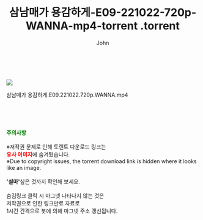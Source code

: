 ﻿---
layout: post
title:  "                   삼남매가 용감하게-E09-221022-720p-WANNA-mp4-torrent                .torrent"
author: John
categories: [ 드라마 ]
tags: [  ]
image: https://torrentrj59.com/uploadfile/full/7e0689107b79ec0ffd7a0af2b711f30d3ce41560.jpg 
description: "                   삼남매가 용감하게-E09-221022-720p-WANNA-mp4-torrent                 torrent 정보 공유"
toc: true
toc_sticky: true
---

<br>
<p><img src="https://torrentrj59.com/uploadfile/full/7e0689107b79ec0ffd7a0af2b711f30d3ce41560.jpg"/></p>
 삼남매가 용감하게.E09.221022.720p.WANNA.mp4    
    
<br><br><br>
<p data-ke-size="size16"><b><span style="color: green;">주의사항</span></b><br /><br />※저작권 문제로 인해 토렌트 다운로드 링크는<br /><b><span style="color: red;">유사 이미지</span></b>에 숨겨뒀습니다.<br />※Due to copyright issues, the torrent download link is hidden where it looks like an image.<br /><br /><b>'설마'</b>싶은 것까지 확인해 보세요.<br /><br />숨김링크 클릭 시 마그넷 나타나지 않는 것은<br />저작권으로 인한 링크만료 자료로<br />1시간 간격으로 봇에 의해 마그넷 주소 갱신됩니다.</p>
